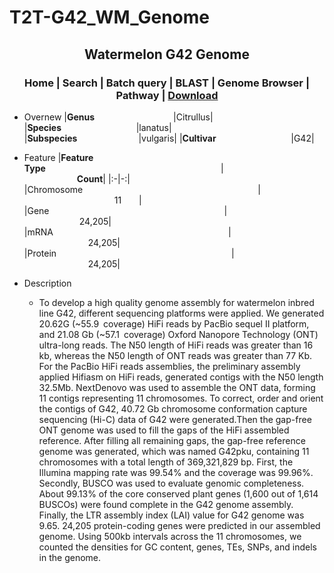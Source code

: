 # T2T-G42_WM_Genome

## <div align='center'>Watermelon G42 Genome</div>
### <div align='center'>Home | Search | Batch query | BLAST | Genome Browser | Pathway | [Download](http://www.watermelondb.cn/)</div>
+ Overnew
    |**Genus**&emsp;&emsp;&emsp;&emsp;&emsp;&emsp;&emsp;&emsp;&emsp;|Citrullus|
    |**Species**&emsp;&emsp;&emsp;&emsp;&emsp;&emsp;&emsp;&emsp;&thinsp;&thinsp;&thinsp;|lanatus|
    |**Subspecies**&emsp;&emsp;&emsp;&emsp;&emsp;&emsp;&emsp;|vulgaris|
    |**Cultivar**&emsp;&emsp;&emsp;&emsp;&emsp;&emsp;&emsp;&emsp;&thinsp;&thinsp;&thinsp;|G42|
  
  
+ Feature 
    |**Feature Type**&emsp;&emsp;&emsp;&emsp;&emsp;&emsp;&emsp;&emsp;&emsp;&emsp;&emsp;&emsp;&emsp;&emsp;&emsp;&emsp;&emsp;&emsp;&emsp;&emsp;|&emsp;&emsp;&emsp;&emsp;&emsp;&emsp;&emsp;&emsp;&emsp;&emsp;&emsp;&emsp;&emsp;&emsp;&emsp;&emsp;&emsp;**Count**|
    |:-|-:|     
   |Chromosome&emsp;&emsp;&emsp;&emsp;&emsp;&emsp;&emsp;&emsp;&emsp;&emsp;&emsp;&emsp;&emsp;&emsp;&emsp;&emsp;&emsp;&emsp;&emsp;&emsp;|&emsp;&emsp;&emsp;&emsp;&emsp;&emsp;&emsp;&emsp;&emsp;&emsp;&emsp;&emsp;&emsp;&emsp;&emsp;&emsp;&emsp;	11&emsp;&emsp;|
   |Gene&emsp;&emsp;&emsp;&emsp;&emsp;&emsp;&emsp;&emsp;&emsp;&emsp;&emsp;&emsp;&emsp;&emsp;&emsp;&emsp;&emsp;&emsp;&emsp;&emsp;|&emsp;&emsp;&emsp;&emsp;&emsp;&emsp;&emsp;&emsp;&emsp;&emsp;&emsp;&emsp;&emsp;&emsp;&emsp;&emsp;&emsp;	24,205|
   |mRNA&emsp;&emsp;&emsp;&emsp;&emsp;&emsp;&emsp;&emsp;&emsp;&emsp;&emsp;&emsp;&emsp;&emsp;&emsp;&emsp;&emsp;&emsp;&emsp;&emsp;|&emsp;&emsp;&emsp;&emsp;&emsp;&emsp;&emsp;&emsp;&emsp;&emsp;&emsp;&emsp;&emsp;&emsp;&emsp;&emsp;&emsp;	24,205|
   |Protein&emsp;&emsp;&emsp;&emsp;&emsp;&emsp;&emsp;&emsp;&emsp;&emsp;&emsp;&emsp;&emsp;&emsp;&emsp;&emsp;&emsp;&emsp;&emsp;&emsp;|&emsp;&emsp;&emsp;&emsp;&emsp;&emsp;&emsp;&emsp;&emsp;&emsp;&emsp;&emsp;&emsp;&emsp;&emsp;&emsp;&emsp;	24,205|
+ Description  
    + To develop a high quality genome assembly for watermelon inbred line G42, different sequencing platforms were applied. We generated 20.62G (~55.9 coverage) HiFi reads by PacBio sequel II platform, and 21.08 Gb (~57.1 coverage) Oxford Nanopore Technology (ONT) ultra-long reads. The N50 length of HiFi reads was greater than 16 kb, whereas the N50 length of ONT reads was greater than 77 Kb. For the PacBio HiFi reads assemblies, the preliminary assembly applied Hifiasm on HiFi reads, generated contigs with the N50 length 32.5Mb. NextDenovo was used to assemble the ONT data, forming 11 contigs representing 11 chromosomes. To correct, order and orient the contigs of G42, 40.72 Gb chromosome conformation capture sequencing (Hi-C) data of G42 were generated.Then the gap-free ONT genome was used to fill the gaps of the HiFi assembled reference. After filling all remaining gaps, the gap-free reference genome was generated, which was named G42pku, containing 11 chromosomes with a total length of 369,321,829 bp. First, the Illumina mapping rate was 99.54% and the coverage was 99.96%. Secondly, BUSCO was used to evaluate genomic completeness. About 99.13% of the core conserved plant genes (1,600 out of 1,614 BUSCOs) were found complete in the G42 genome assembly. Finally, the LTR assembly index (LAI) value for G42 genome was 9.65. 24,205 protein-coding genes were predicted in our assembled genome. Using 500kb intervals across the 11 chromosomes, we counted the densities for GC content, genes, TEs, SNPs, and indels in the genome.
